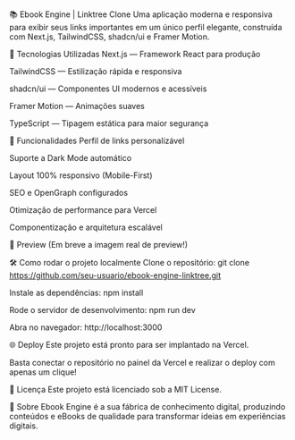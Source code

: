 📚 Ebook Engine | Linktree Clone
Uma aplicação moderna e responsiva para exibir seus links importantes em um único perfil elegante, construída com Next.js, TailwindCSS, shadcn/ui e Framer Motion.

🚀 Tecnologias Utilizadas
Next.js — Framework React para produção

TailwindCSS — Estilização rápida e responsiva

shadcn/ui — Componentes UI modernos e acessíveis

Framer Motion — Animações suaves

TypeScript — Tipagem estática para maior segurança

🎯 Funcionalidades
Perfil de links personalizável

Suporte a Dark Mode automático

Layout 100% responsivo (Mobile-First)

SEO e OpenGraph configurados

Otimização de performance para Vercel

Componentização e arquitetura escalável

📸 Preview
(Em breve a imagem real de preview!)

🛠️ Como rodar o projeto localmente
Clone o repositório:
git clone https://github.com/seu-usuario/ebook-engine-linktree.git

Instale as dependências:
npm install

Rode o servidor de desenvolvimento:
npm run dev

Abra no navegador:
http://localhost:3000

🌐 Deploy
Este projeto está pronto para ser implantado na Vercel.

Basta conectar o repositório no painel da Vercel e realizar o deploy com apenas um clique!

📄 Licença
Este projeto está licenciado sob a MIT License.

🧠 Sobre
Ebook Engine é a sua fábrica de conhecimento digital, produzindo conteúdos e eBooks de qualidade para transformar ideias em experiências digitais.
